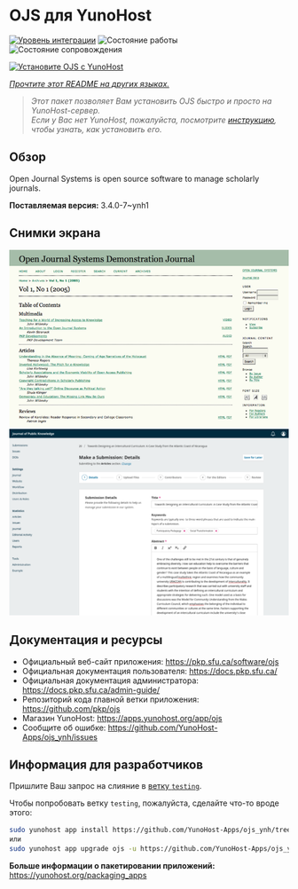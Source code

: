 <!--
Важно: этот README был автоматически сгенерирован <https://github.com/YunoHost/apps/tree/master/tools/readme_generator>
Он НЕ ДОЛЖЕН редактироваться вручную.
-->

# OJS для YunoHost

[![Уровень интеграции](https://dash.yunohost.org/integration/ojs.svg)](https://ci-apps.yunohost.org/ci/apps/ojs/) ![Состояние работы](https://ci-apps.yunohost.org/ci/badges/ojs.status.svg) ![Состояние сопровождения](https://ci-apps.yunohost.org/ci/badges/ojs.maintain.svg)

[![Установите OJS с YunoHost](https://install-app.yunohost.org/install-with-yunohost.svg)](https://install-app.yunohost.org/?app=ojs)

*[Прочтите этот README на других языках.](./ALL_README.md)*

> *Этот пакет позволяет Вам установить OJS быстро и просто на YunoHost-сервер.*  
> *Если у Вас нет YunoHost, пожалуйста, посмотрите [инструкцию](https://yunohost.org/install), чтобы узнать, как установить его.*

## Обзор

Open Journal Systems is open source software to manage scholarly journals.


**Поставляемая версия:** 3.4.0-7~ynh1

## Снимки экрана

![Снимок экрана OJS](./doc/screenshots/Open_Journal_Systems_interface_screenshot.png)
![Снимок экрана OJS](./doc/screenshots/screenshot.png)

## Документация и ресурсы

- Официальный веб-сайт приложения: <https://pkp.sfu.ca/software/ojs>
- Официальная документация пользователя: <https://docs.pkp.sfu.ca/>
- Официальная документация администратора: <https://docs.pkp.sfu.ca/admin-guide/>
- Репозиторий кода главной ветки приложения: <https://github.com/pkp/ojs>
- Магазин YunoHost: <https://apps.yunohost.org/app/ojs>
- Сообщите об ошибке: <https://github.com/YunoHost-Apps/ojs_ynh/issues>

## Информация для разработчиков

Пришлите Ваш запрос на слияние в [ветку `testing`](https://github.com/YunoHost-Apps/ojs_ynh/tree/testing).

Чтобы попробовать ветку `testing`, пожалуйста, сделайте что-то вроде этого:

```bash
sudo yunohost app install https://github.com/YunoHost-Apps/ojs_ynh/tree/testing --debug
или
sudo yunohost app upgrade ojs -u https://github.com/YunoHost-Apps/ojs_ynh/tree/testing --debug
```

**Больше информации о пакетировании приложений:** <https://yunohost.org/packaging_apps>
